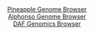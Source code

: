 <div id="Pineapple_Genome_Browser" align="center">
  <a href="https://igv.org/app/?sessionURL=blob:zZN_b6IwHIffS5MtdwlCARUhMRe3.WPqTTNFbi4LqVCwJ7TQVtQZ3_t15i73zy2Zf9zlEtKUb1r6.T59OIIKc0EYBR6wdLOhmybQgFiz3QzlRYYfUI4F8BKUCawBjhPMMY0w8I4gQUIi_3Gsdq6lLIRnGEQWtRzRlOnC1lGOXhlFO6FHLDduWZahFeNIMi6MG44qZpC0qu3wChWFrs629YYRI4kMlBVrRgUzCkzTcKe.F_4qhSmmLMdhvs0kOQcIVR6VMdYT9KUTzDpRhIUY4cN93O6M7jsLu.sv.83bpT8ZBH4zuJ6RlCK55bhd1u9IbzIr2TYiA4mm_f7M3zyMN4MgurLvrrv7gnAs2qZjtmzHhi5UYAiN8f5_6lk95MK.o1HPWQg2_D63Wj23bJTLiTlY4cna.vpO3ycNZCzaKg9AtOaOZ0LNhk2tYTVrb1OzpUHoKjqcEeA9v2hAchRt1PLnI5CHQtkCBC63Z3E0wHiMOfBqLoSO6bpWo.7UoeuaJ.0Itjz7e2h7_qPrQKtjWc0wIZlUKsehoIXQEaV6FSV6.nohy.7gqVft5_0r68YeflNjPF24bJpuZFmf._d_5Pn2g6njz1eomv1Iqn9i3keC6HJ1qW67_nDaDIKx_bSHietQe3JQnIa9hTtb198FdBmchPEcSbVeVdTrT.cqxAmiUhUqIsiKZEQeAsWR7YBnWrZSF0QsY8pFwNPVJ6hBzWzAz78VtU8vpx8-">Pineapple Genome Browser</a>
</div>
<div id="Alphonso_Genome_Browser" align="center">
  <a href="https://igv.org/app/?sessionURL=blob:zZJfa9swFMW_i6BlA8e27MT_oAy3TbospVtTPLcpxci27Ci1JU2S7TYh331a2djLCs3DxkAP0uVK95yj3w70WEjCKIiAY8KJCSEwgFyz4Qa1vMFXqMUSRBVqJDaAwBUWmBYYRDtQIalQsrzUN9dKcRlZFlF81CJaM1O6JmrRllE0SLNgrXXGmgblTCDFhLROBeqZRep.NOAccW7q2a45sUqkkIUavmZUMotjWmeDfi_7VcpqTFmLs7ZrFHkRkGk9WmNpVuhDnN7ERYGlXODneXkSL.bxV3earC68s1Xy.WOaeOnxDakpUp3AJ49DjLaFlMNiEcyPnFnBy.WsO59e8GsnOHLPj6dPnAgsT6APA9d3bd_X0RBa4qf_ybVe5EDnENLxKoAVKTcpXAWtc0u_1IOT5t71K773BmhY0WkSQLEWfgRtw7U9Y.J4ox9bGBi2Hep0BCMgun8wgBKoeNTt9zugnrnmBUj8rXtBxwBMlFiAaBTatg_D0JmM_bEdhnBv7EAnmr8X7SxZhr7txI7jZRVplIa5zCTl0kSUmn1RmfX2wCzTmD95w.1s3Dzm.afLxYbXy6vNpmbTPzMUaP969Mv3aaNvUfRPqHuLEFPlh6Im7_oj5zSNt2i.GpJt53oq2c7r01wNd9NXAzosnIqJFindryv6.JO3HgmCqNKFnkiSk4ao51TnyAYQQcfV2IKCNUxzCESdv7MN24AT._1vPN39w_47">Alphonso Genome Browser</a>
</div>


<div id="DAF_Genomics_Browser" align="center">
  <a href="https://igv.org/app/?sessionURL=blob:tZFra9swFIb_i6D9ZDuW7dixIQyzJWvndcsSvLCUEs7s4wuxLE.SmyYh_33CbRlslDHoQBIS5_K.Os.J3KOQNW9JRByLji1KiUFkxfcrYF2Dn4ChJFEBjUSDCCxQYJshiU6kAKkgXX7UlZVSnYxGoxwKs8SWszqTlnQt6EzJe1WhTjUdCxgceQt7aWWc6WQFI2i6ireSjyDLUErTHnXYlts96OM5th1a4pb1jaoH1a02oY3lVgHabd3m.PAXI_9BWa_6TbxexUN9gofrfBon1_FXd5Zu3vtvN.nnq3Xqry9XddmC6gVOl7NZwRbp1fx.4y0T75jAZlHKZOJ9.3LhvrucPXS1QDmlAZ24gUt9l5wN0vCs1whIVgkaUc8InInheJ75dHXHvp6B4DWJbu8MogRkO51.eyLq0GlQROKPfmBmEC5yFCQyQ9sOaBg6Yy_w7DCkZ.NEetG8Msl5ugwD24kdx7e.A9P6Rd0M49NCfwZfC.NvnfX.V0yBmCA_lLtFwj_cxOLCmZeed2OXdG8fdy.AMsiLHyu4YKB06PH5hAUarcewVb.4uOe7808-">DAF Genomics Browser</a>
</div>
